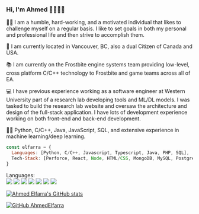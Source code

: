 ### Hi, I'm Ahmed 👋👋👋👋

👋🏽 I am a humble, hard-working, and a motivated individual that likes to challenge myself on a regular basis. I like to set goals in both my personal and professional life and then strive to accomplish them.

🌇 I am currently located in Vancouver, BC, also a dual Citizen of Canada and USA. 

📚 I am currently on the Frostbite engine systems team providing low-level, cross platform C/C++ technology to Frostbite and game teams across all of EA. 

💻 I have previous experience working as a software engineer at Western University part of a research lab developing tools and ML/DL models. I was tasked to build the research lab website and oversaw the architecture and design of the full-stack application. I have lots of development experience working on both front-end and back-end development. 

💪🏽 Python, C/C++, Java, JavaScript, SQL, and extensive experience in machine learning/deep learning. 


```javascript
const elfarra = {
  Languages: [Python, C/C++, Javascript, Typescript, Java, PHP, SQL],
  Tech-Stack: [Perforce, React, Node, HTML/CSS, MongoDB, MySQL, PostgreSQL, Git, Docker, Kubernetes, QT,  Flask, Django, Angular, UNIX, Jira, AWS, Hadoop],
}
```
Languages:   
![](https://img.shields.io/badge/Code-Python-informational?style=flat&logo=Python&logoColor=white&color=2bbc8a)
![](https://img.shields.io/badge/Code-Java-informational?style=flat&logo=Java&logoColor=white&color=2bbc8a)
![](https://img.shields.io/badge/Code-C++-informational?style=flat&logo=C++&logoColor=white&color=2bbc8a)
![](https://img.shields.io/badge/Code-C-informational?style=flat&logo=C&logoColor=white&color=2bbc8a)
![](https://img.shields.io/badge/Code-JavaScript-informational?style=flat&logo=JavaScript&logoColor=white&color=2bbc8a)
![](https://img.shields.io/badge/Code-PHP-informational?style=flat&logo=PHP&logoColor=white&color=2bbc8a)
![](https://img.shields.io/badge/Code-SQL-informational?style=flat&logo=SQL&logoColor=white&color=2bbc8a)

<!-- Tech Stack: -->

[![Ahmed Elfarra's GitHub stats](https://github-readme-stats.vercel.app/api?username=AhmedElfarra)](https://github.com/AhmedElfarra/github-readme-stats)

<!-- 
[![Linkedin: Ahmed](https://img.shields.io/badge/-ahmed-elfarra-blue?style=flat-square&logo=Linkedin&logoColor=white&link=https://www.linkedin.com/in/ahmed-elfarra/)](https://www.linkedin.com/in/ahmed-elfarra/) -->
[![GitHub AhmedElfarra](https://img.shields.io/github/followers/AhmedElfarra?label=follow&style=social)](https://github.com/AhmedElfarra)

